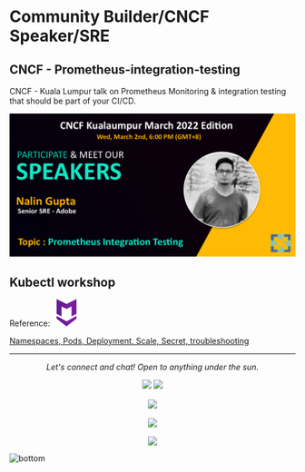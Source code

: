 # Community Builder/CNCF Speaker/SRE

## CNCF - Prometheus-integration-testing

CNCF - Kuala Lumpur talk on Prometheus Monitoring & integration testing that should be part of your CI/CD.

![This is an image](cncf-nalin.png)

## Kubectl workshop

Reference:
![alt text][logo]

[logo]: https://github.com/adam-p/markdown-here/raw/master/src/common/images/icon48.png ""

[Namespaces, Pods, Deployment, Scale, Secret, troubleshooting](https://github.com/nalinkantgupta/kubectl-workshop#k8-cli-workshop)

<hr>
<p align="center">
  <i>Let's connect and chat! Open to anything under the sun.</i>

  <p align="center">
    <a href="https://www.linkedin.com/in/nalinkantgupta89/" alt="Linkedin"><img src="https://raw.githubusercontent.com/jayehernandez/jayehernandez/3f5402efef9a0ae89211a6e04609558e862ca616/readme/linkedin-fill.svg"></a>
    <a href="mailto:nalingupta74@gmail.com" alt="Contact me"><img src="https://raw.githubusercontent.com/jayehernandez/jayehernandez/3f5402efef9a0ae89211a6e04609558e862ca616/readme/mail-fill.svg"></a>
  </p>

  <p align="center">
    <a href="https://visitor-badge.glitch.me/">
      <img align="center" src="https://training.linuxfoundation.org/wp-content/uploads/2019/03/kubernetes-ckad-color-300x294.png">
    </a>
  </p>
  <p align="center">
    <a href="https://visitor-badge.glitch.me/">
      <img align="center" src="https://d1.awsstatic.com/training-and-certification/certification-badges/AWS-Certified-Solutions-Architect-Associate_badge.3419559c682629072f1eb968d59dea0741772c0f.png">
    </a>
  </p>
  <p align="center">
    <a href="https://visitor-badge.glitch.me/">
      <img align="center" src="https://qph.fs.quoracdn.net/main-qimg-b9990ed5aa005379ef8a39b7b8affb70">
    </a>
  </p>

</p>

<img src="https://raw.githubusercontent.com/jayehernandez/jayehernandez/dcd7447c179f5a1131590b6ccba2223e879ab655/readme/bottom.svg" alt="bottom">
